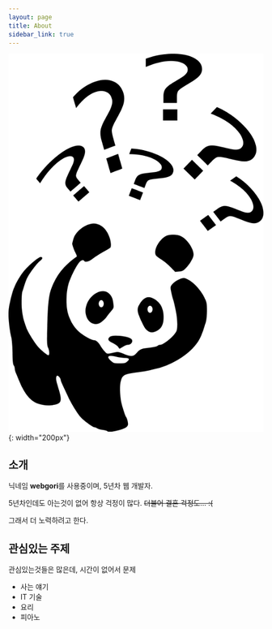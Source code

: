 ```yaml
---
layout: page
title: About
sidebar_link: true
---
```


![](/assets/images/Question-mark-question-clipart.png){: width="200px"}

## 소개

닉네임 **webgori**를 사용중이며, 5년차 웹 개발자.

5년차인데도 아는것이 없어 항상 걱정이 많다. ~~더불어 결혼 걱정도... :(~~

그래서 더 노력하려고 한다.


## 관심있는 주제

관심있는것들은 많은데, 시간이 없어서 문제

* 사는 얘기
* IT 기술
* 요리
* 피아노